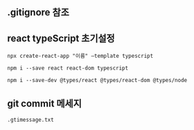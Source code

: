 ## .gitignore 참조

## react typeScript 초기설정
```
npx create-react-app "이름" —template typescript

npm i --save react react-dom typescript

npm i --save-dev @types/react @types/react-dom @types/node
```
## git commit 메세지
`.gtimessage.txt`